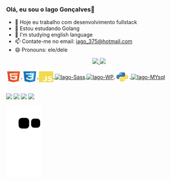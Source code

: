 ### Olá, eu sou o Iago Gonçalves👋

- 🔭 Hoje eu trabalho com desenvolvimento fullstack
- 🌱 Estou estudando Golang
- 🌱 I'm studying english language
- 📫 Contate-me no email: iago_375@hotmail.com
- 😄 Pronouns: ele/dele

<div align="center">
  <a href="https://github.com/IagoGoncalves">
  <img height="180em" src="https://github-readme-stats.vercel.app/api?username=IagoGoncalves&show_icons=true&theme=dark&include_all_commits=true&count_private=true"/>
  <img height="180em" src="https://github-readme-stats.vercel.app/api/top-langs/?username=IagoGoncalves&layout=compact&langs_count=7&theme=dark"/>
</div>
  
<div style="display: inline_block"><br>
  <img align="center" alt="Iago-HTML" height="30" width="40" src="https://raw.githubusercontent.com/devicons/devicon/master/icons/html5/html5-original.svg">
  <img align="center" alt="Iago-CSS" height="30" width="40" src="https://raw.githubusercontent.com/devicons/devicon/master/icons/css3/css3-original.svg">
  <img align="center" alt="Iago-Js" height="30" width="40" src="https://raw.githubusercontent.com/devicons/devicon/master/icons/javascript/javascript-plain.svg">
  <img align="center" alt="Iago-Sass" height="30" width="40" src="https://cdn.jsdelivr.net/gh/devicons/devicon/icons/sass/sass-original.svg" />
  <img align="center" alt="Iago-WP" height="30" width="40" src="https://cdn.jsdelivr.net/gh/devicons/devicon/icons/wordpress/wordpress-original.svg" />
  <img align="center" alt="Iago-Python" height="30" width="40" src="https://raw.githubusercontent.com/devicons/devicon/master/icons/python/python-original.svg">
  <img align="center" alt="Iago-MYsql" height="30" width="40" src="https://cdn.jsdelivr.net/gh/devicons/devicon/icons/mysql/mysql-original.svg">
</div>
  
##
  
<div>
   <a href="[https://www.iagodev.com.br](https://iagogoncalves.github.io/portfolio)" target="_blank"><img style="width: 32px;" src="https://cdn-icons-png.flaticon.com/512/3037/3037366.png" target="_blank"></a>
  <a href="https://www.instagram.com/iago.developer" target="_blank"><img src="https://img.shields.io/badge/-Instagram-%23E4405F?style=for-the-badge&logo=instagram&logoColor=white" target="_blank"></a>
  <a href = "mailto:iago_375@hotmail.com"><img src="https://img.shields.io/badge/Microsoft_Outlook-0078D4?style=for-the-badge&logo=microsoft-outlook&logoColor=white" target="_blank"></a>
  <a href="https://www.linkedin.com/in/goncalves-iago/" target="_blank"><img src="https://img.shields.io/badge/-LinkedIn-%230077B5?style=for-the-badge&logo=linkedin&logoColor=white" target="_blank"></a> 
</div>
  
![Snake animation](https://github.com/IagoGoncalves/IagoGoncalves/blob/output/github-contribution-grid-snake.svg)
